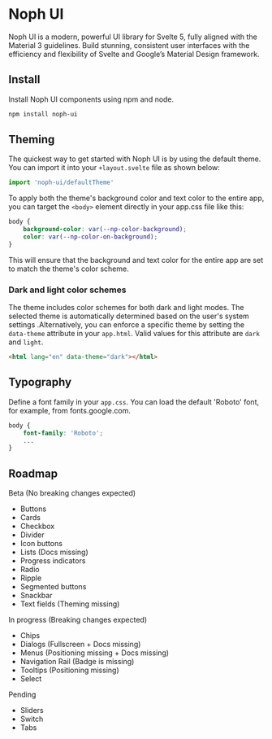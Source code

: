 # Noph UI

Noph UI is a modern, powerful UI library for Svelte 5, fully aligned with the Material 3
guidelines. Build stunning, consistent user interfaces with the efficiency and flexibility of
Svelte and Google’s Material Design framework.

## Install

Install Noph UI components using npm and node.

```bash
npm install noph-ui
```

## Theming

The quickest way to get started with Noph UI is by using the default theme. You can import it into your `+layout.svelte` file as shown below:

```javascript
import 'noph-ui/defaultTheme'
```

To apply both the theme's background color and text color to the entire app, you can target the `<body>` element directly in your app.css file like this:

```css
body {
	background-color: var(--np-color-background);
	color: var(--np-color-on-background);
}
```

This will ensure that the background and text color for the entire app are set to match the theme's color scheme.

### Dark and light color schemes

The theme includes color schemes for both dark and light modes. The selected theme is automatically determined based on the user's system settings .Alternatively, you can enforce a specific theme by setting the `data-theme` attribute in your `app.html`. Valid values for this attribute are `dark` and `light`.

```html
<html lang="en" data-theme="dark"></html>
```

## Typography

Define a font family in your <code>app.css</code>. You can load the default 'Roboto' font, for example, from fonts.google.com.

```css
body {
	font-family: 'Roboto';
	...
}
```

## Roadmap

Beta (No breaking changes expected)

- Buttons
- Cards
- Checkbox
- Divider
- Icon buttons
- Lists (Docs missing)
- Progress indicators
- Radio
- Ripple
- Segmented buttons
- Snackbar
- Text fields (Theming missing)

In progress (Breaking changes expected)

- Chips
- Dialogs (Fullscreen + Docs missing)
- Menus (Positioning missing + Docs missing)
- Navigation Rail (Badge is missing)
- Tooltips (Positioning missing)
- Select

Pending

- Sliders
- Switch
- Tabs

